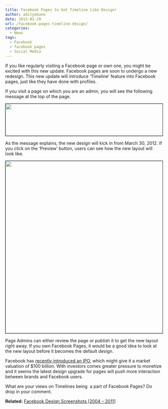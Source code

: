 ```yaml
---
title: Facebook Pages to Get Timeline Like Design!
author: adityakane
date: 2012-02-29
url: /facebook-pages-timeline-design/
categories:
  - News
tags:
  - Facebook
  - facebook pages
  - Social Media
---
```

If you like regularly visiting a Facebook page or own one, you might be excited with this new update. Facebook pages are soon to undergo a new redesign. This new update will introduce &#8216;Timeline&#8217; feature into Facebook pages, just like they have done with profiles.

If you visit a page on which you are an admin, you will see the following message at the top of the page.

<a href="http://devilsworkshop.org/facebook-pages-timeline-design/fb_pages_preview_message/" rel="attachment wp-att-55387"><img class="alignnone size-full wp-image-55387" style="border-image: initial; border-width: 1px; border-color: black; border-style: solid;" title="FB_pages_preview_message" src="http://cdn.devilsworkshop.org/files/2012/02/FB_pages_preview_message.png" alt="" width="600" height="103" /></a>

As the message explains, the new design will kick in from March 30, 2012. If you click on the &#8216;Preview&#8217; button, users can see how the new layout will look like.

<a href="http://devilsworkshop.org/facebook-pages-timeline-design/fb_page_timeline/" rel="attachment wp-att-55390"><img class="alignnone size-full wp-image-55390" style="border-image: initial; border-width: 1px; border-color: black; border-style: solid;" title="fb_page_timeline" src="http://cdn.devilsworkshop.org/files/2012/02/fb_page_timeline.png" alt="" width="600" height="554" /></a>

Page Admins can either review the page or publish it to get the new layout right away. If you own Facebook Pages, it would be a good idea to look at the new layout before it becomes the default design.

Facebook has [recently introduced an IPO][1], which might give it a market valuation of $100 billion. With investors comes greater pressure to monetize and it seems the latest design upgrade for pages will push more interaction between brands and Facebook users.

What are your views on Timelines being  a part of Facebook Pages? Do drop in your comment.

**Related:** [Facebook Design Screenshots [2004 &#8211; 2011]][2]

 [1]: http://devilsworkshop.org/facebook-ipo-launch/
 [2]: http://devilsworkshop.org/facebook-design-20042011-timeline-screenshots/
